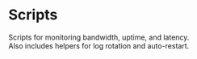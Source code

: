 # Scripts

Scripts for monitoring bandwidth, uptime, and latency.  
Also includes helpers for log rotation and auto-restart.
